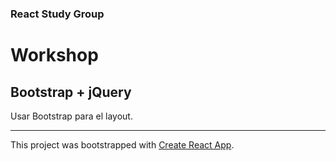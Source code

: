 ### React Study Group

# Workshop

## Bootstrap + jQuery

Usar Bootstrap para el layout.

---

This project was bootstrapped with [Create React App](https://github.com/facebookincubator/create-react-app).